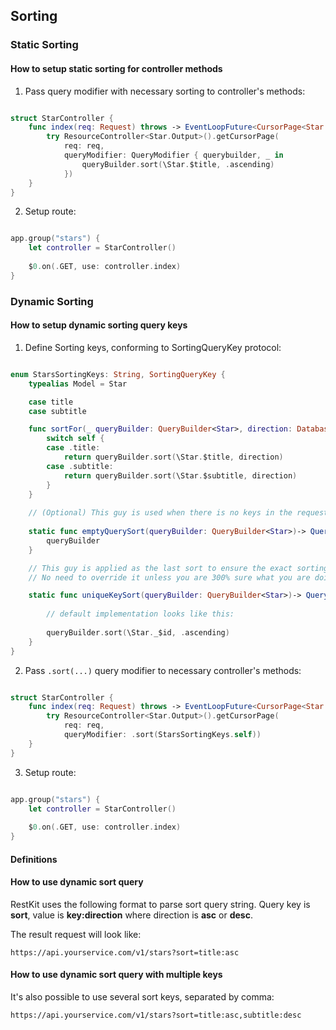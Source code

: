 ## Sorting

### Static Sorting
#### How to setup static sorting for controller methods


1. Pass query modifier with necessary sorting to controller's methods:

```swift

struct StarController {
    func index(req: Request) throws -> EventLoopFuture<CursorPage<Star.Output>> {
        try ResourceController<Star.Output>().getCursorPage(
            req: req,
            queryModifier: QueryModifier { querybuilder, _ in
                queryBuilder.sort(\Star.$title, .ascending)
            })
    }
}

```

2. Setup route:
 

```swift

app.group("stars") {
    let controller = StarController()
 
    $0.on(.GET, use: controller.index)
}

```

### Dynamic Sorting

#### How to setup dynamic sorting query keys

1. Define Sorting keys, conforming to SortingQueryKey protocol:
```swift 

enum StarsSortingKeys: String, SortingQueryKey {
    typealias Model = Star

    case title
    case subtitle

    func sortFor(_ queryBuilder: QueryBuilder<Star>, direction: DatabaseQuery.Sort.Direction) -> QueryBuilder<Star> {
        switch self {
        case .title:
            return queryBuilder.sort(\Star.$title, direction)
        case .subtitle:
            return queryBuilder.sort(\Star.$subtitle, direction)
        }
    }
    
    // (Optional) This guy is used when there is no keys in the request query:
    
    static func emptyQuerySort(queryBuilder: QueryBuilder<Star>)-> QueryBuilder<Star> {
        queryBuilder
    }

    // This guy is applied as the last sort to ensure the exact sorting. 
    // No need to override it unless you are 300% sure what you are doing

    static func uniqueKeySort(queryBuilder: QueryBuilder<Star>)-> QueryBuilder<Star> {
    
        // default implementation looks like this:
        
        queryBuilder.sort(\Star._$id, .ascending)
    }
}

```

2. Pass  ```.sort(...)``` query modifier to necessary controller's methods:


```swift

struct StarController {
    func index(req: Request) throws -> EventLoopFuture<CursorPage<Star.Output>> {
        try ResourceController<Star.Output>().getCursorPage(
            req: req,
            queryModifier: .sort(StarsSortingKeys.self))
    }
}

```

3. Setup route:
 

```swift

app.group("stars") {
    let controller = StarController()
 
    $0.on(.GET, use: controller.index)
}

```


#### Definitions

#### How to use dynamic sort query

RestKit uses the following format to parse sort query string. Query key is **sort**, value is **key:direction**
where direction is **asc** or **desc**.

The result request will look like:
```
https://api.yourservice.com/v1/stars?sort=title:asc
```

#### How to use dynamic sort query with multiple keys

It's also possible to use several sort keys, separated by comma:

```
https://api.yourservice.com/v1/stars?sort=title:asc,subtitle:desc
```
